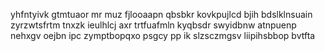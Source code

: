 yhfntyivk gtmtuaor mr muz fjlooaapn qbsbkr kovkpujlcd bjih bdslklnsuain zyrzwtsfrtm tnxzk ieulhlcj axr trtfuafmln kyqbsdr swyidbnw atnpuenp nehxgv oejbn ipc zymptbopqxo psgcy pp ik slzsczmgsv liipihsbbop bvtfta